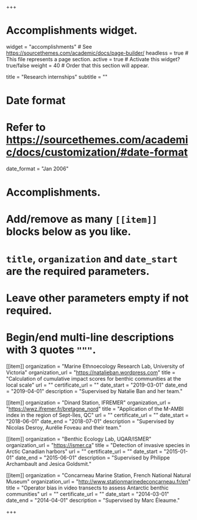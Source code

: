 +++
# Accomplishments widget.
widget = "accomplishments"  # See https://sourcethemes.com/academic/docs/page-builder/
headless = true  # This file represents a page section.
active = true  # Activate this widget? true/false
weight = 40  # Order that this section will appear.

title = "Research internships"
subtitle = ""

# Date format
#   Refer to https://sourcethemes.com/academic/docs/customization/#date-format
date_format = "Jan 2006"

# Accomplishments.
#   Add/remove as many `[[item]]` blocks below as you like.
#   `title`, `organization` and `date_start` are the required parameters.
#   Leave other parameters empty if not required.
#   Begin/end multi-line descriptions with 3 quotes `"""`.

[[item]]
  organization = "Marine Ethnoecology Research Lab, University of Victoria"
  organization_url = "https://natalieban.wordpress.com"
  title = "Calculation of cumulative impact scores for benthic communities at the local scale"
  url = ""
  certificate_url = ""
  date_start = "2019-03-01"
  date_end = "2019-04-01"
  description = "Supervised by Natalie Ban and her team."

[[item]]
  organization = "Dinard Station, IFREMER"
  organization_url = "https://wwz.ifremer.fr/bretagne_nord"
  title = "Application of the M-AMBI index in the region of Sept-Îles, QC"
  url = ""
  certificate_url = ""
  date_start = "2018-06-01"
  date_end = "2018-07-01"
  description = "Supervised by Nicolas Desroy, Aurélie Foveau and their team."

[[item]]
  organization = "Benthic Ecology Lab, UQAR/ISMER"
  organization_url = "https://ismer.ca"
  title = "Detection of invasive species in Arctic Canadian harbors"
  url = ""
  certificate_url = ""
  date_start = "2015-01-01"
  date_end = "2015-06-01"
  description = "Supervised by Philippe Archambault and Jesica Goldsmit."

[[item]]
  organization = "Concarneau Marine Station, French National Natural Museum"
  organization_url = "http://www.stationmarinedeconcarneau.fr/en"
  title = "Operator bias in video transects to assess Antarctic benthic communities"
  url = ""
  certificate_url = ""
  date_start = "2014-03-01"
  date_end = "2014-04-01"
  description = "Supervised by Marc Éleaume."

+++
